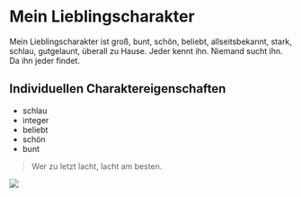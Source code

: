 # Mein Lieblingscharakter

Mein Lieblingscharakter ist groß, bunt, schön, beliebt, allseitsbekannt, stark, schlau, gutgelaunt, überall zu Hause.
Jeder kennt ihn. Niemand sucht ihn. Da ihn jeder findet.

## Individuellen Charaktereigenschaften

* schlau
* integer
* beliebt
* schön
* bunt

> Wer zu letzt lacht,
> lacht am besten.

<img src="https://cdn.pixabay.com/photo/2020/05/20/03/50/gears-5193383_960_720.png"/>
